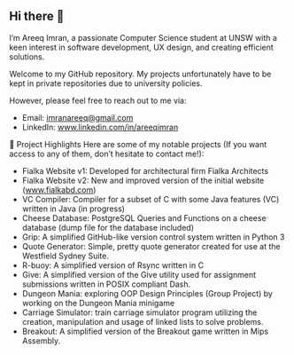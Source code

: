 ## Hi there 👋

I’m Areeq Imran, a passionate Computer Science student at UNSW with a keen interest in software development, UX design, and creating efficient solutions.

Welcome to my GitHub repository. My projects unfortunately have to be kept in private repositories due to university policies.

However, please feel free to reach out to me via:
- Email: imranareeq@gmail.com
- LinkedIn: www.linkedin.com/in/areeqimran

📂 Project Highlights
Here are some of my notable projects (If you want access to any of them, don’t hesitate to contact me!):
- Fialka Website v1: Developed for architectural firm Fialka Architects
- Fialka Website v2: New and improved version of the initial website (www.fialkabd.com)
- VC Compiler: Compiler for a subset of C with some Java features (VC) written in Java (in progress)
- Cheese Database: PostgreSQL Queries and Functions on a cheese database (dump file for the database included)
- Grip: A simplified GitHub-like version control system written in Python 3
- Quote Generator: Simple, pretty quote generator created for use at the Westfield Sydney Suite.
- R-buoy: A simplified version of Rsync written in C
- Give: A simplified version of the Give utility used for assignment submissions written in POSIX compliant Dash.
- Dungeon Mania: exploring OOP Design Principles (Group Project) by working on the Dungeon Mania minigame
- Carriage Simulator: train carriage simulator program utilizing the creation, manipulation and usage of linked lists to solve problems.
- Breakout: A simplified version of the Breakout game written in Mips Assembly.

